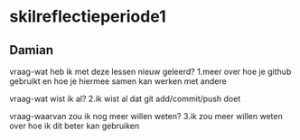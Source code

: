 # skilreflectieperiode1
## Damian 

vraag-wat heb ik met deze lessen nieuw geleerd? 
1.meer over hoe je github gebruikt en hoe je hiermee samen kan werken met andere 

vraag-wat wist ik al? 
2.ik wist al dat git add/commit/push doet 

vraag-waarvan zou ik nog meer willen weten?
3.ik zou meer willen weten over hoe ik dit beter kan gebruiken
